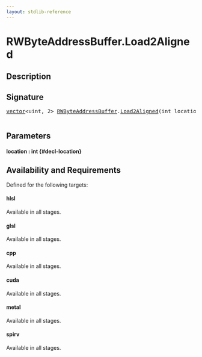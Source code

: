 ```yaml
---
layout: stdlib-reference
---
```


# RWByteAddressBuffer\.Load2Aligned

## Description





## Signature 

<pre>
<a href="/stdlib-reference/types/vector/index" class="code_type">vector</a>&lt;uint, 2&gt; <a href="/stdlib-reference/types/RWByteAddressBuffer/index" class="code_type">RWByteAddressBuffer</a>.<a href="/stdlib-reference/types/RWByteAddressBuffer/Load2Aligned">Load2Aligned</a>(int <span class='code_param'>location</span>);

</pre>

## Parameters

#### location  : int {#decl-location}

## Availability and Requirements

Defined for the following targets:

#### hlsl
Available in all stages.

#### glsl
Available in all stages.

#### cpp
Available in all stages.

#### cuda
Available in all stages.

#### metal
Available in all stages.

#### spirv
Available in all stages.



